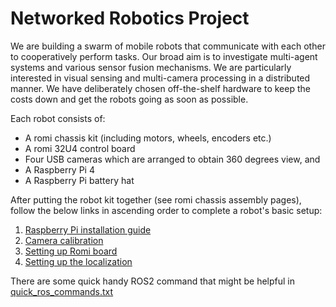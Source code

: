 # Networked Robotics Project

We are building a swarm of mobile robots that communicate with each
other to cooperatively perform tasks. Our broad aim is to investigate
multi-agent systems and various sensor fusion mechanisms. We are
particularly interested in visual sensing and multi-camera processing
in a distributed manner. We have deliberately chosen off-the-shelf
hardware to keep the costs down and get the robots going as soon as
possible. 

Each robot consists of:
* A romi chassis kit (including motors, wheels, encoders etc.)
* A romi 32U4 control board
* Four USB cameras which are arranged to obtain 360 degrees view, and
* A Raspberry Pi 4
* A Raspberry Pi battery hat

After putting the robot kit together (see romi
chassis assembly pages), follow the below links in ascending order to
complete a robot's basic setup:
1. [Raspberry Pi installation guide](https://github.com/monash-wsrn/ebug_network/blob/main/raspi_n_laptop_setup.md)
2. [Camera calibration](https://github.com/monash-wsrn/ebug_network/blob/main/calibration_guide.md)
3. [Setting up Romi board](https://github.com/monash-wsrn/ebug_network/blob/main/setup_raspi_pololu.md)
4. [Setting up the localization](https://github.com/monash-wsrn/ebug_network/blob/main/apriltag_localization_guide.md)


There are some quick handy ROS2 command that might be helpful in [quick_ros_commands.txt](https://github.com/MonashRobotics/networked_robotics/blob/main/quick_ros_commands.txt)